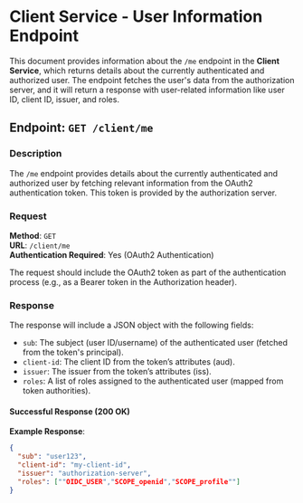 # Client Service - User Information Endpoint

This document provides information about the `/me` endpoint in the **Client Service**, which returns details about the currently authenticated and authorized user. The endpoint fetches the user's data from the authorization server, and it will return a response with user-related information like user ID, client ID, issuer, and roles.

## Endpoint: `GET /client/me`

### Description

The `/me` endpoint provides details about the currently authenticated and authorized user by fetching relevant information from the OAuth2 authentication token. This token is provided by the authorization server.

### Request

**Method**: `GET`  
**URL**: `/client/me`  
**Authentication Required**: Yes (OAuth2 Authentication)

The request should include the OAuth2 token as part of the authentication process (e.g., as a Bearer token in the Authorization header).

### Response

The response will include a JSON object with the following fields:

- `sub`: The subject (user ID/username) of the authenticated user (fetched from the token's principal).
- `client-id`: The client ID from the token’s attributes (aud).
- `issuer`: The issuer from the token’s attributes (iss).
- `roles`: A list of roles assigned to the authenticated user (mapped from token authorities).

#### Successful Response (200 OK)

**Example Response**:
```json
{
  "sub": "user123",
  "client-id": "my-client-id",
  "issuer": "authorization-server",
  "roles": [""OIDC_USER","SCOPE_openid","SCOPE_profile""]
}
